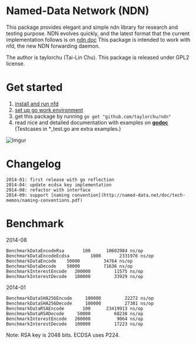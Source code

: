 Named-Data Network (NDN)
========================
This package provides elegant and simple ndn library for research and testing purpose.
NDN evolves quickly, and the latest format that the current implementation follows is on [ndn doc](http://named-data.net/doc/ndn-tlv/)
This package is intended to work with nfd, the new NDN forwarding daemon.

The author is taylorchu (Tai-Lin Chu). This package is released under GPL2 license.

Get started
===========
1. [install and run nfd](http://named-data.net/doc/NFD/current/INSTALL.html)
2. [set up go work environment](https://golang.org/doc/install)
3. get this package by running `go get "github.com/taylorchu/ndn"`
4. read nice and detailed documentation with examples on __[godoc](https://godoc.org/github.com/taylorchu/ndn)__
	(Testcases in *_test.go are extra examples.)


![Imgur](http://i.imgur.com/68hMHZu.png?1)

Changelog
=========

```
2014-01: first release with go reflection
2014-04: update ecdsa key implementation
2014-08: refactor with interface
2014-09: support [naming convention](http://named-data.net/doc/tech-memos/naming-conventions.pdf)
```

Benchmark
=========

2014-08
```
BenchmarkDataEncodeRsa	     100	  10602984 ns/op
BenchmarkDataEncodeEcdsa	    1000	   2331976 ns/op
BenchmarkDataEncode	   50000	     34764 ns/op
BenchmarkDataDecode	   50000	     71636 ns/op
BenchmarkInterestEncode	  200000	     11575 ns/op
BenchmarkInterestDecode	  100000	     33929 ns/op
```

2014-01

```
BenchmarkDataSHA256Encode     100000         22272 ns/op
BenchmarkDataSHA256Decode     100000         27381 ns/op
BenchmarkDataRSAEncode       100      23419913 ns/op
BenchmarkDataRSADecode     50000         68238 ns/op
BenchmarkInterestEncode   200000          9064 ns/op
BenchmarkInterestDecode   100000         17223 ns/op
```
Note: RSA key is 2048 bits. ECDSA uses P224.
